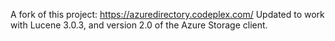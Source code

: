 A fork of this project: https://azuredirectory.codeplex.com/
Updated to work with Lucene 3.0.3, and version 2.0 of the Azure Storage client.